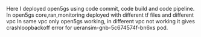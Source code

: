Here I deployed open5gs using code commit, code build and code pipeline.
In open5gs core,ran,monitoring deployed with different tf files and different vpc
In same vpc only open5gs working, in different vpc not working it gives crashloopbackoff error for ueransim-gnb-5c674574f-bn6xs pod.
